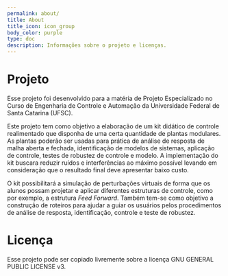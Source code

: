 ```yaml
---
permalink: about/
title: About
title_icon: icon_group
body_color: purple
type: doc
description: Informações sobre o projeto e licenças.
---
```


# Projeto

Esse projeto foi desenvolvido para a matéria de Projeto Especializado no Curso de Engenharia de Controle e Automação da Universidade Federal de Santa Catarina (UFSC).

Este projeto tem como objetivo a elaboração de um kit didático de controle realimentado que disponha de uma certa quantidade de plantas modulares. As plantas poderão ser usadas para prática de análise de resposta de malha aberta e fechada, identificação de modelos de sistemas, aplicação de controle, testes de robustez de controle e modelo. A implementação do kit buscara reduzir ruídos e interferências ao máximo possível levando em consideração que o resultado final deve apresentar baixo custo. 

O kit possibilitará a simulação de perturbações virtuais de forma que os alunos possam projetar e aplicar diferentes estruturas de controle, como por exemplo, a estrutura *Feed Forward*. Também tem-se como objetivo a construção de roteiros para ajudar a guiar os usuários pelos procedimentos de análise de resposta, identificação, controle e teste de robustez.

# Licença

Esse projeto pode ser copiado livremente sobre a licença GNU GENERAL PUBLIC LICENSE v3.
